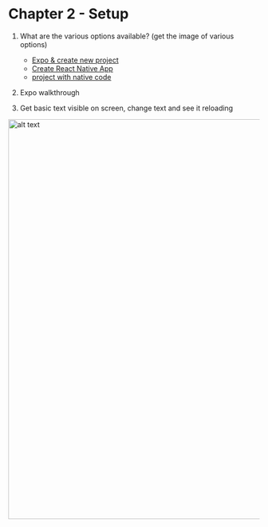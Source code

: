 # Chapter 2 - Setup

1.  What are the various options available? (get the image of various options)

    - [Expo & create new project](https://docs.expo.io/versions/v28.0.0/workflow/up-and-running)
    - [Create React Native App](https://github.com/react-community/create-react-native-app#installation)
    - [project with native code](https://facebook.github.io/react-native/docs/getting-started#creating-a-new-application)

2.  Expo walkthrough
3.  Get basic text visible on screen, change text and see it reloading

<img src="media/start-screen-expo.png" alt="alt text" height="800px">
